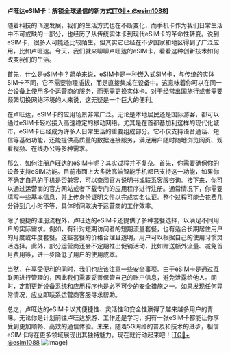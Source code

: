 **卢旺达eSIM卡：解锁全球通信的新方式[[TG💪+ @esim1088](https://t.me/s/esim1088)]**

随着科技的飞速发展，我们的生活方式也在不断变化，而手机卡作为我们日常生活中不可或缺的一部分，也经历了从传统实体卡到现代eSIM卡的革命性转变。说到eSIM卡，很多人可能还比较陌生，但其实它已经在不少国家和地区得到了广泛应用，比如卢旺达。今天，我们就来聊聊卢旺达的eSIM卡，看看这种创新技术如何改变我们的生活。

首先，什么是eSIM卡？简单来说，eSIM卡是一种嵌入式SIM卡，与传统的实体SIM卡不同，它不需要物理插拔，而是直接集成在设备中。这意味着你可以在同一台设备上使用多个运营商的服务，而无需更换实体卡。对于经常出国旅行或者需要频繁切换网络环境的人来说，这无疑是一个巨大的便利。

在卢旺达，eSIM卡的应用场景非常广泛。无论是本地居民还是国际游客，都可以通过eSIM卡轻松接入高速稳定的移动网络。尤其是在首都基加利这样的现代化城市，eSIM卡已经成为许多人日常生活的重要组成部分。它不仅支持语音通话、短信等基础功能，还能提供高质量的数据连接服务，满足用户随时随地浏览网页、观看视频、在线办公等多种需求。

那么，如何注册卢旺达的eSIM卡呢？其实过程并不复杂。首先，你需要确保你的设备支持eSIM功能。目前市面上大多数高端智能手机都已支持这一功能，如果你不确定自己的手机是否兼容，可以查阅官方说明书或联系客服咨询。接下来，你可以通过运营商的官方网站或者下载专门的应用程序进行注册。通常情况下，你需要填写一些基本信息，并上传身份证明文件以完成实名认证。整个过程可能会花费几分钟到几小时不等，具体时间取决于运营商的工作效率。

除了便捷的注册流程外，卢旺达的eSIM卡还提供了多种套餐选择，以满足不同用户的实际需求。例如，有针对短期访问者的短期流量套餐，也有适合长期居住用户的月度或年度套餐。这些套餐的价格合理且透明，用户可以根据自己的使用习惯灵活选择。此外，部分运营商还会不定期推出促销活动，比如赠送额外流量、减免首月费用等，进一步降低了用户的使用成本。

当然，在享受便利的同时，我们也应该注意一些安全事项。由于eSIM卡是通过互联网进行管理的，因此我们需要妥善保管自己的账户信息，避免泄露给他人。同时，定期更新设备系统和应用程序也是必不可少的安全措施之一。如果发现任何异常情况，应立即联系运营商客服寻求帮助。

总之，卢旺达的eSIM卡以其便捷性、灵活性和安全性赢得了越来越多用户的青睐。无论你是计划前往卢旺达旅游、工作还是学习，拥有一张eSIM卡都能让你享受到更加顺畅、高效的通信体验。未来，随着5G网络的普及和技术的进步，相信eSIM卡将在更多领域展现出其独特魅力。现在就行动起来吧！[[TG💪+ @esim1088](https://t.me/s/esim1088) ![Image](https://i.postimg.cc/4NQfJmqS/Snipaste-2025-05-13-00-14-12.png)]